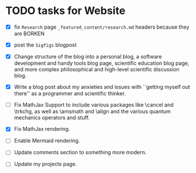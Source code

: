 # TODO tasks for Website

- [x] fix `Research` page `_featured_content/research.md` headers because they are BORKEN
- [x]  post the `Sigfigs` blogpost
- [x]  Change structure of the blog into a personal blog, a software development and handy tools blog page, scientific education blog page, and more complex philosophical and high-level scientific discussion blog.
- [x] Write a blog post about my anxieties and issues with ``getting myself out there'' as a programmer and scientific thinker.
- [ ] Fix MathJax Support to include various packages like \cancel and \trkchg, as well as \amsmath and \align and the various quantum mechanics operators and stuff.
- [x] Fix MathJax rendering.
- [ ] Enable Mermaid rendering. 
- [ ] Update comments section to something more modern. 
- [ ] Update my projects page. 

